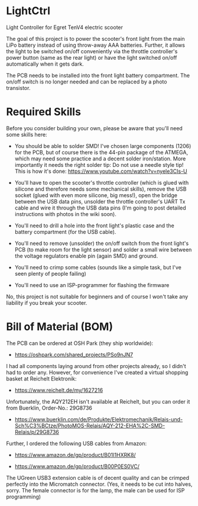 # LightCtrl
Light Controller for Egret TenV4 electric scooter

The goal of this project is to power the scooter's front light from the main LiPo battery instead of using throw-away AAA batteries.
Further, it allows the light to be switched on/off conveniently via the throttle controller's power button (same as the rear light)
or have the light switched on/off automatically when it gets dark.

The PCB needs to be installed into the front light battery compartment. The on/off switch is no longer needed and can be replaced by a photo transistor.


# Required Skills
Before you consider building your own, please be aware that you'll need some skills here:

* You should be able to solder SMD! I've chosen large components (1206) for the PCB, but of course there is the 44-pin package of the ATMEGA, which may need some practice and a decent solder iron/station. More importantly it needs the right solder tip: Do not use a needle style tip! This is how it's done: https://www.youtube.com/watch?v=nyele3CIs-U

* You'll have to open the scooter's throttle controller (which is glued with silicone and therefore needs some mechanical skills), remove the USB socket (glued with even more silicone, big mess!), open the bridge between the USB data pins, unsolder the throttle controller's UART Tx cable and wire it through the USB data pins (I'm going to post detailed instructions with photos in the wiki soon).

* You'll need to drill a hole into the front light's plastic case and the battery compartment (for the USB cable).

* You'll need to remove (unsolder) the on/off switch from the front light's PCB (to make room for the light sensor) and solder a small wire between the voltage regulators enable pin (again SMD) and ground.

* You'll need to crimp some cables (sounds like a simple task, but I've seen plenty of people failing)

* You'll need to use an ISP-programmer for flashing the firmware

No, this project is not suitable for beginners and of course I won't take any liability if you break your scooter.


# Bill of Material (BOM)
The PCB can be ordered at OSH Park (they ship worldwide):

* https://oshpark.com/shared_projects/PSo9nJN7

I had all components laying around from other projects already, so I didn't had to order any.
However, for convenience I've created a virtual shopping basket at Reichelt Elektronik:

* https://www.reichelt.de/my/1627216

Unfortunately, the AQY212EH isn't available at Reichelt, but you can order it from Buerklin,
Order-No.: 29G8736

* https://www.buerklin.com/de/Produkte/Elektromechanik/Relais-und-Sch%C3%BCtze/PhotoMOS-Relais/AQY-212-EHA%2C-SMD-Relais/p/29G8736

Further, I ordered the following USB cables from Amazon:

* https://www.amazon.de/gp/product/B01I1HXRK8/

* https://www.amazon.de/gp/product/B00P0ES0VC/

The UGreen USB3 extension cable is of decent quality and can be crimped perfectly into the Micromatch connector.
(Yes, it needs to be cut into halves, sorry. The female connector is for the lamp, the male can be used for ISP programming)
